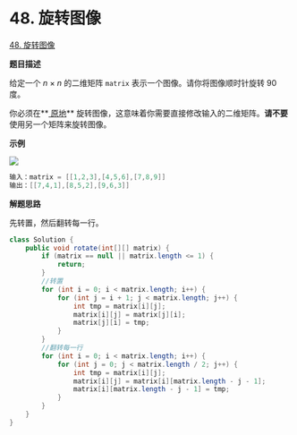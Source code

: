 # 48. 旋转图像

[48. 旋转图像](https://leetcode.cn/problems/rotate-image/)

**题目描述**

给定一个 *n* × *n* 的二维矩阵 `matrix` 表示一个图像。请你将图像顺时针旋转 90 度。

你必须在**[ 原地](https://baike.baidu.com/item/原地算法)** 旋转图像，这意味着你需要直接修改输入的二维矩阵。**请不要** 使用另一个矩阵来旋转图像。

**示例**

![](http://img.dabin-coder.cn/image/mat1.jpg)

```java
输入：matrix = [[1,2,3],[4,5,6],[7,8,9]]
输出：[[7,4,1],[8,5,2],[9,6,3]]
```

**解题思路**

先转置，然后翻转每一行。

```java
class Solution {
    public void rotate(int[][] matrix) {
        if (matrix == null || matrix.length <= 1) {
            return;
        }
        //转置
        for (int i = 0; i < matrix.length; i++) {
            for (int j = i + 1; j < matrix.length; j++) {
                int tmp = matrix[i][j];
                matrix[i][j] = matrix[j][i];
                matrix[j][i] = tmp;
            }
        }
        //翻转每一行
        for (int i = 0; i < matrix.length; i++) {
            for (int j = 0; j < matrix.length / 2; j++) {
                int tmp = matrix[i][j];
                matrix[i][j] = matrix[i][matrix.length - j - 1];
                matrix[i][matrix.length - j - 1] = tmp;
            }
        }
    }
}
```

